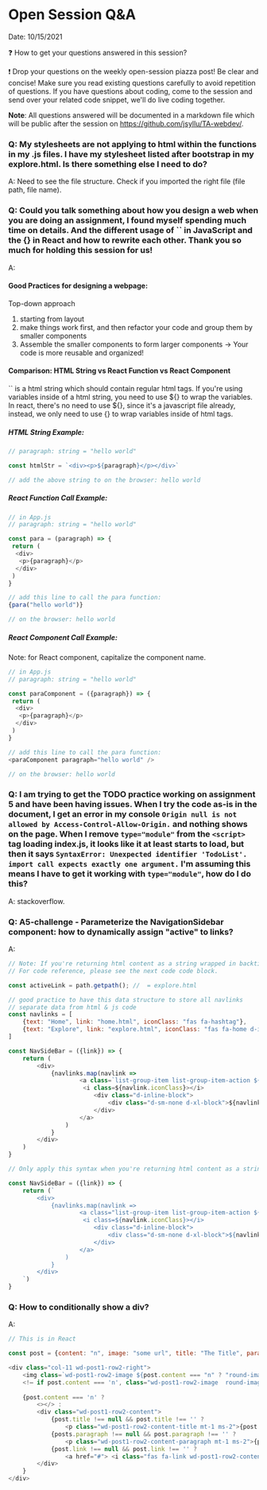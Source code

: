 # Open Session Q&A

Date: 10/15/2021

❓ How to get your questions answered in this session? 

❗ Drop your questions on the weekly open-session piazza post! Be clear and concise! Make sure you read existing questions carefully to avoid repetition of questions. If you have questions about coding, come to the session and send over your related code snippet, we'll do live coding together.

**Note**: All questions answered will be documented in a markdown file which will be public after the session on https://github.com/jsyllu/TA-webdev/.

### Q: My stylesheets are not applying to html within the functions in my .js files.  I have my stylesheet listed after bootstrap in my explore.html. Is there something else I need to do?

A: Need to see the file structure. Check if you imported the right file (file path, file name).

### Q: Could you talk something about how you design a web when you are doing an assignment, I found myself spending much time on details. And the different usage of `` in JavaScript and the {} in React and how to rewrite each other. Thank you so much for holding this session for us!

A: 

#### Good Practices for designing a webpage: 

Top-down approach

1. starting from layout
2. make things work first, and then refactor your code and group them by smaller components
3. Assemble the smaller components to form larger components -> Your code is more reusable and organized!

#### Comparison: HTML String vs React Function vs React Component

`` is a html string which should contain regular html tags. If you're using variables inside of a html string, you need to use ${} to wrap the variables. In react, there's no need to use ${}, since it's a javascript file already, instead, we only need to use {} to wrap variables inside of html tags. 

##### HTML String Example:

```javascript
// paragraph: string = "hello world"

const htmlStr = `<div><p>${paragraph}</p></div>`

// add the above string to on the browser: hello world
```

##### React Function Call Example:

```javascript
// in App.js
// paragraph: string = "hello world"

const para = (paragraph) => {
 return (
  <div>
   <p>{paragraph}</p>
  </div>
 )
}

// add this line to call the para function:
{para("hello world")}

// on the browser: hello world
```

##### React Component Call Example:

Note: for React component, capitalize the component name.

```javascript
// in App.js
// paragraph: string = "hello world"

const paraComponent = ({paragraph}) => {
 return (
  <div>
   <p>{paragraph}</p>
  </div>
 )
}

// add this line to call the para function:
<paraComponent paragraph="hello world" />

// on the browser: hello world
```

### Q: I am trying to get the TODO practice working on assignment 5 and have been having issues. When I try the code as-is in the document, I get an error in my console `Origin null is not allowed by Access-Control-Allow-Origin.` and nothing shows on the page. When I remove `type="module"` from the `<script>` tag loading index.js, it looks like it at least starts to load, but then it says `SyntaxError: Unexpected identifier 'TodoList'. import call expects exactly one argument.` I'm assuming this means I have to get it working with `type="module"`, how do I do this?

A: stackoverflow.

### Q: A5-challenge - Parameterize the NavigationSidebar component: how to dynamically assign "active" to links?

A: 

```javascript
// Note: If you're returning html content as a string wrapped in backticks ``, you won't need more layers of ``.
// For code reference, please see the next code code block.

const activeLink = path.getpath(); //  = explore.html

// good practice to have this data structure to store all navlinks
// separate data from html & js code
const navlinks = [
    {text: "Home", link: "home.html", iconClass: "fas fa-hashtag"},
    {text: "Explore", link: "explore.html", iconClass: "fas fa-home d-inline-block"}
]

const NavSideBar = ({link}) => {
    return (
        <div>
            {navlinks.map(navlink => 
                    <a class=`list-group-item list-group-item-action ${activeLink === navlink.link? "active" : ""}` href=${navlink.link}>
                     <i class=${navlink.iconClass}></i>
                        <div class="d-inline-block">
                            <div class="d-sm-none d-xl-block">${navlink.text}</div>
                        </div>
                    </a>
                )
            }
		</div>
	)
}
```

```javascript
// Only apply this syntax when you're returning html content as a string

const NavSideBar = ({link}) => {
    return (`
		<div>
            {navlinks.map(navlink => 
                    <a class="list-group-item list-group-item-action ${link === navlink.link? "active" : ""}" href=${navlink.link}>
                     <i class=${navlink.iconClass}></i>
                        <div class="d-inline-block">
                            <div class="d-sm-none d-xl-block">${navlink.text}</div>
                        </div>
                    </a>
                )
            }
		</div>
	`)
}
```

### Q: How to conditionally show a div?

A:

```javascript
// This is in React

const post = {content: "n", image: "some url", title: "The Title", paragraph: "some paragraph", link: "www.google.com"}

<div class="col-11 wd-post1-row2-right">
	<img class=`wd-post1-row2-image ${post.content === "n" ? "round-image" : ""}` src={post.image} />
    <!— if post.content === 'n', class="wd-post1-row2-image  round-image", else, class="wd-post1-row2-image " ->
          
  	{post.content === 'n' ? 
   		<></> :
    	<div class="wd-post1-row2-content">
      		{post.title !== null && post.title !== '' ? 
     			<p class="wd-post1-row2-content-title mt-1 ms-2">{post.title}</p> : <></>}
			{posts.paragraph !== null && post.paragraph !== '' ? 
                <p class="wd-post1-row2-content-paragraph mt-1 ms-2">{posts.paragraph}</p> : <></>}
			{post.link !== null && post.link !== '' ? 
                <a href="#"> <i class="fas fa-link wd-post1-row2-content-link mt-1 ms-2">{post.link}</i> </a> : <></>}
		</div>
	}
</div>

```

